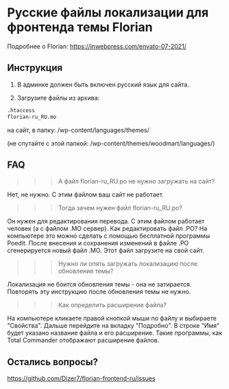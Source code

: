 # Русские файлы локализации для фронтенда темы Florian

Подробнее о Florian: https://inwebpress.com/envato-07-2021/

## Инструкция

1) В админке должен быть включен русский язык для сайта.

2) Загрузите файлы из архива:

```html
.htaccess
florian-ru_RU.mo
```

на сайт, в папку: /wp-content/languages/themes/

(не спутайте с этой папкой: /wp-content/themes/woodmart/languages/)

## FAQ

>>> А файл florian-ru_RU.po не нужно загружать на сайт?

Нет, не нужно. С этим файлом ваш сайт не работает.

>>> Тогда зачем нужен файл florian-ru_RU.po?

Он нужен для редактирования перевода. С этим файлом работает человек (а с файлом .MO сервер). 
Как редактировать файл .PO? На компьютере это можно сделать с помощью бесплатной программы Poedit.
После внесения и сохранения изменений в файле .PO сгенерируется новый файл .MO. Этот файл загрузите на свой сайт.

>>> Нужно ли опять загружать локализацию после обновления темы?

Локализация не боится обновления темы - она не затирается. Повторять эту инструкцию после обновления темы не нужно.

>>> Как определить расширение файла?

На компьютере кликаете правой кнопкой мыши по файлу и выбираете "Свойства". Дальше перейдите на вкладку "Подробно". В строке "Имя" будет указано название файла и его расширение.
Такие программы, как Total Commander отображают расширение файлов.

## Остались вопросы?
https://github.com/Dizer7/florian-frontend-ru/issues